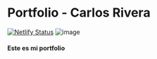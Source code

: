 # Portfolio - Carlos Rivera
[![Netlify Status](https://api.netlify.com/api/v1/badges/f6a1a82d-e1e9-4a97-a89a-a506c3609502/deploy-status)](https://app.netlify.com/sites/portfolio-carlos-rivera/deploys)
![image](https://github.com/CarlosRivera4726/porfolio-carlos/assets/49885608/d6a358c8-5813-48d0-bab9-4ae2a93fa9ab)



#### Este es mi portfolio
